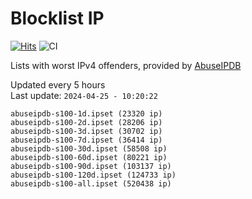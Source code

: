 # Blocklist IP

[![Hits](https://hits.seeyoufarm.com/api/count/incr/badge.svg?url=https%3A%2F%2Fgithub.com%2Fborestad%2Fblocklist-ip%2F&count_bg=%2379C83D&title_bg=%23555555&icon=&icon_color=%23E7E7E7&title=hits&edge_flat=false)](https://hits.seeyoufarm.com)  ![CI](https://img.shields.io/github/workflow/status/borestad/blocklist-ip/CI?style=flat-square)

Lists with worst IPv4 offenders, provided by [AbuseIPDB](https://www.abuseipdb.com/)

<!-- FOOTER-PLACEHOLDER -->
Updated every 5 hours<br>
Last update: `2024-04-25 - 10:20:22`
```
abuseipdb-s100-1d.ipset (23320 ip)
abuseipdb-s100-2d.ipset (28206 ip)
abuseipdb-s100-3d.ipset (30702 ip)
abuseipdb-s100-7d.ipset (36414 ip)
abuseipdb-s100-30d.ipset (58508 ip)
abuseipdb-s100-60d.ipset (80221 ip)
abuseipdb-s100-90d.ipset (103137 ip)
abuseipdb-s100-120d.ipset (124733 ip)
abuseipdb-s100-all.ipset (520438 ip)
```
